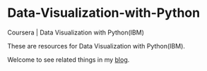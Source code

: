 # Data-Visualization-with-Python
Coursera | Data Visualization with Python(IBM)

These are resources for Data Visualization with Python(IBM).

Welcome to see related things in my [blog](https://ycchen00.github.io/).
